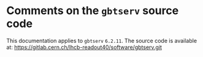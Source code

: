 # Comments on the `gbtserv` source code

This documentation applies to `gbtserv` `6.2.11`. The source code is available at:
https://gitlab.cern.ch/lhcb-readout40/software/gbtserv.git
